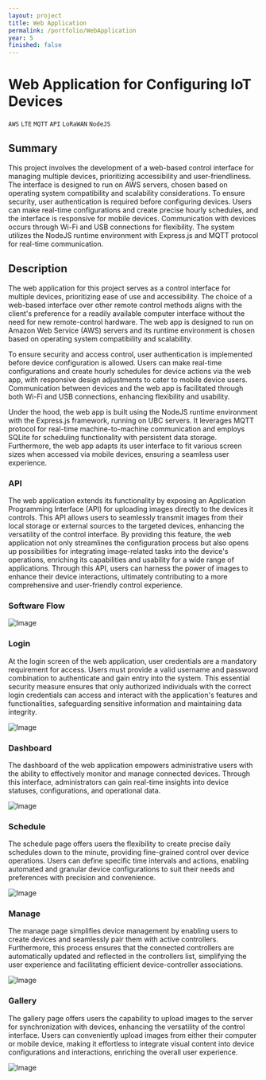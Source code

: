 ```yaml
---
layout: project
title: Web Application
permalink: /portfolio/WebApplication
year: 5
finished: false
---
```



# Web Application for Configuring IoT Devices

`AWS` `LTE` `MQTT` `API` `LoRaWAN` `NodeJS`


## Summary

This project involves the development of a web-based control interface for managing multiple devices, prioritizing accessibility and user-friendliness. The interface is designed to run on AWS servers, chosen based on operating system compatibility and scalability considerations. To ensure security, user authentication is required before configuring devices. Users can make real-time configurations and create precise hourly schedules, and the interface is responsive for mobile devices. Communication with devices occurs through Wi-Fi and USB connections for flexibility. The system utilizes the NodeJS runtime environment with Express.js and MQTT protocol for real-time communication.

## Description

The web application for this project serves as a control interface for multiple devices, prioritizing ease of use and accessibility. The choice of a web-based interface over other remote control methods aligns with the client's preference for a readily available computer interface without the need for new remote-control hardware. The web app is designed to run on Amazon Web Service (AWS) servers and its runtime environment is chosen based on operating system compatibility and scalability. 

To ensure security and access control, user authentication is implemented before device configuration is allowed. Users can make real-time configurations and create hourly schedules for device actions via the web app, with responsive design adjustments to cater to mobile device users. Communication between devices and the web app is facilitated through both Wi-Fi and USB connections, enhancing flexibility and usability.

Under the hood, the web app is built using the NodeJS runtime environment with the Express.js framework, running on UBC servers. It leverages MQTT protocol for real-time machine-to-machine communication and employs SQLite for scheduling functionality with persistent data storage. Furthermore, the web app adapts its user interface to fit various screen sizes when accessed via mobile devices, ensuring a seamless user experience.

### API

The web application extends its functionality by exposing an Application Programming Interface (API) for uploading images directly to the devices it controls. This API allows users to seamlessly transmit images from their local storage or external sources to the targeted devices, enhancing the versatility of the control interface. By providing this feature, the web application not only streamlines the configuration process but also opens up possibilities for integrating image-related tasks into the device's operations, enriching its capabilities and usability for a wide range of applications. Through this API, users can harness the power of images to enhance their device interactions, ultimately contributing to a more comprehensive and user-friendly control experience.

### Software Flow

![Image](/assets/images/IoTParkingSign/webappflow.png)

### Login

At the login screen of the web application, user credentials are a mandatory requirement for access. Users must provide a valid username and password combination to authenticate and gain entry into the system. This essential security measure ensures that only authorized individuals with the correct login credentials can access and interact with the application's features and functionalities, safeguarding sensitive information and maintaining data integrity.

![Image](/assets/images/IoTParkingSign/login.png)

### Dashboard

The dashboard of the web application empowers administrative users with the ability to effectively monitor and manage connected devices. Through this interface, administrators can gain real-time insights into device statuses, configurations, and operational data. 

![Image](/assets/images/IoTParkingSign/dashboard.png)

### Schedule

The schedule page offers users the flexibility to create precise daily schedules down to the minute, providing fine-grained control over device operations. Users can define specific time intervals and actions, enabling automated and granular device configurations to suit their needs and preferences with precision and convenience.

![Image](/assets/images/IoTParkingSign/schedule.png)

### Manage

The manage page simplifies device management by enabling users to create devices and seamlessly pair them with active controllers. Furthermore, this process ensures that the connected controllers are automatically updated and reflected in the controllers list, simplifying the user experience and facilitating efficient device-controller associations.

![Image](/assets/images/IoTParkingSign/devices.png)

### Gallery

The gallery page offers users the capability to upload images to the server for synchronization with devices, enhancing the versatility of the control interface. Users can conveniently upload images from either their computer or mobile device, making it effortless to integrate visual content into device configurations and interactions, enriching the overall user experience.

![Image](/assets/images/IoTParkingSign/gallery.png)